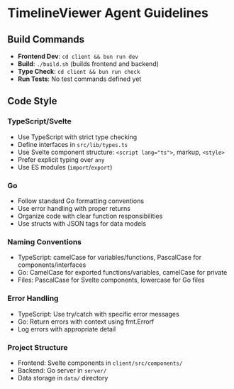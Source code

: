 # TimelineViewer Agent Guidelines

## Build Commands
- **Frontend Dev**: `cd client && bun run dev`
- **Build**: `./build.sh` (builds frontend and backend)
- **Type Check**: `cd client && bun run check`
- **Run Tests**: No test commands defined yet

## Code Style

### TypeScript/Svelte
- Use TypeScript with strict type checking
- Define interfaces in `src/lib/types.ts`
- Use Svelte component structure: `<script lang="ts">`, markup, `<style>`
- Prefer explicit typing over `any`
- Use ES modules (`import`/`export`)

### Go
- Follow standard Go formatting conventions
- Use error handling with proper returns
- Organize code with clear function responsibilities
- Use structs with JSON tags for data models

### Naming Conventions
- TypeScript: camelCase for variables/functions, PascalCase for components/interfaces
- Go: CamelCase for exported functions/variables, camelCase for private
- Files: PascalCase for Svelte components, lowercase for Go files

### Error Handling
- TypeScript: Use try/catch with specific error messages
- Go: Return errors with context using fmt.Errorf
- Log errors with appropriate detail

### Project Structure
- Frontend: Svelte components in `client/src/components/`
- Backend: Go server in `server/`
- Data storage in `data/` directory